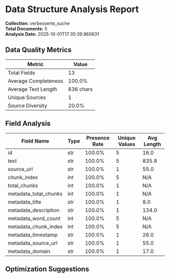 # Data Structure Analysis Report

**Collection:** verbesserte_suche  
**Total Documents:** 5  
**Analysis Date:** 2025-10-01T17:35:39.960631

## Data Quality Metrics

| Metric | Value |
|--------|-------|
| Total Fields | 13 |
| Average Completeness | 100.0% |
| Average Text Length | 836 chars |
| Unique Sources | 1 |
| Source Diversity | 20.0% |

## Field Analysis

| Field Name | Type | Presence Rate | Unique Values | Avg Length |
|------------|------|---------------|---------------|------------|
| id | str | 100.0% | 5 | 16.0 |
| text | str | 100.0% | 5 | 835.8 |
| source_url | str | 100.0% | 1 | 55.0 |
| chunk_index | int | 100.0% | 5 | N/A |
| total_chunks | int | 100.0% | 1 | N/A |
| metadata_total_chunks | int | 100.0% | 1 | N/A |
| metadata_title | str | 100.0% | 1 | 8.0 |
| metadata_description | str | 100.0% | 1 | 134.0 |
| metadata_word_count | int | 100.0% | 5 | N/A |
| metadata_chunk_index | int | 100.0% | 5 | N/A |
| metadata_timestamp | str | 100.0% | 1 | 26.0 |
| metadata_source_url | str | 100.0% | 1 | 55.0 |
| metadata_domain | str | 100.0% | 1 | 17.0 |

## Optimization Suggestions

